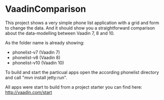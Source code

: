 # VaadinComparison
This project shows a very simple phone list application with a grid and form to change the data. And it should show you a straightforward comparison about the data-modelling between Vaadin 7, 8 and 10.

As the folder name is already showing:
- phonelist-v7 (Vaadin 7)
- phonelist-v8 (Vaadin 8)
- phonelist-v10 (Vaadin 10)

To build and start the particual apps open the according phonelist directory and call "mvn install jetty:run".

All apps were start to build from a project starter you can find here: http://vaadin.com/start